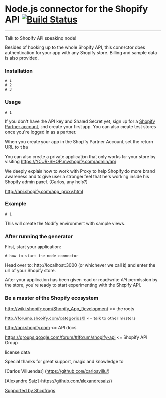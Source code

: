 # Node.js connector for the Shopify API [![Build Status](https://secure.travis-ci.org/Shopfrogs/Nodify.png?branch=master)](http://travis-ci.org/Shopfrogs/Nodify)
***
Talk to Shopify API speaking node!

Besides of hooking up to the whole Shopify API, this connector does authentication for your app with any Shopify store. Billing and sample data is also provided.

### Installation

    # 1
    # 2
    # 3

### Usage

    # 1

If you don't have the API key and Shared Secret yet, sign up for a [Shopify Partner account](https://app.shopify.com/services/partners/signup/), and create your first app. You can also create test stores
once you're logged in as a partner.

When you create your app in the Shopify Partner Account, set the return URL to
<tt>tba</tt>

You can also create a private application that only works for your store by
visiting https://YOUR-SHOP.myshopify.com/admin/api

We deeply explain how to work with Proxy to help Shopify do more brand awareness and to give user a stronger feel that he's working inside his Shopify admin panel. (Carlos, any help?)

http://api.shopify.com/app_proxy.html

### Example

    # 1

This will create the Nodify environment with sample views.

### After running the generator

First, start your application:

    # how to start the node connector

Head over to: http://localhost:3000 (or whichever we call it) and enter the url of your Shopify store.

After your application has been given read or read/write API permission by the
store, you're ready to start experimenting with the Shopify API.

### Be a master of the Shopify ecosystem

http://wiki.shopify.com/Shopify_App_Development <= the roots

http://forums.shopify.com/categories/9 <= talk to other masters

http://api.shopify.com <= API docs

https://groups.google.com/forum/#!forum/shopify-api <= Shopify API Group

license data

Special thanks for great support, magic and knowledge to:

[Carlos Villuendas] (https://github.com/carlosvillu/)

[Alexandre Saiz] (https://github.com/alexandresaiz/)

[Supported by Shopfrogs](http://www.shopfrogs.com/shopify/)
